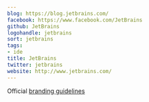 ```yaml
---
blog: https://blog.jetbrains.com/
facebook: https://www.facebook.com/JetBrains
github: JetBrains
logohandle: jetbrains
sort: jetbrains
tags:
- ide
title: JetBrains
twitter: jetbrains
website: http://www.jetbrains.com/
---
```


Official [branding guidelines](https://www.jetbrains.com/company/brand/#section=images-logos)
